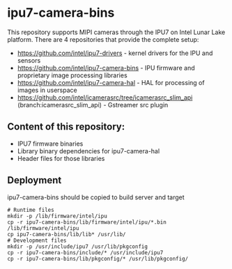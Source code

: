 # ipu7-camera-bins

This repository supports MIPI cameras through the IPU7 on Intel Lunar Lake platform.
There are 4 repositories that provide the complete setup:

- https://github.com/intel/ipu7-drivers - kernel drivers for the IPU and sensors
- https://github.com/intel/ipu7-camera-bins - IPU firmware and proprietary image processing libraries
- https://github.com/intel/ipu7-camera-hal - HAL for processing of images in userspace
- https://github.com/intel/icamerasrc/tree/icamerasrc_slim_api (branch:icamerasrc_slim_api) - Gstreamer src plugin

## Content of this repository:
- IPU7 firmware binaries
- Library binary dependencies for ipu7-camera-hal
- Header files for those libraries

## Deployment
ipu7-camera-bins should be copied to build server and target
```
# Runtime files
mkdir -p /lib/firmware/intel/ipu
cp -r ipu7-camera-bins/lib/firmware/intel/ipu/*.bin /lib/firmware/intel/ipu
cp ipu7-camera-bins/lib/lib* /usr/lib/
# Development files
mkdir -p /usr/include/ipu7 /usr/lib/pkgconfig
cp -r ipu7-camera-bins/include/* /usr/include/ipu7
cp -r ipu7-camera-bins/lib/pkgconfig/* /usr/lib/pkgconfig/
```
